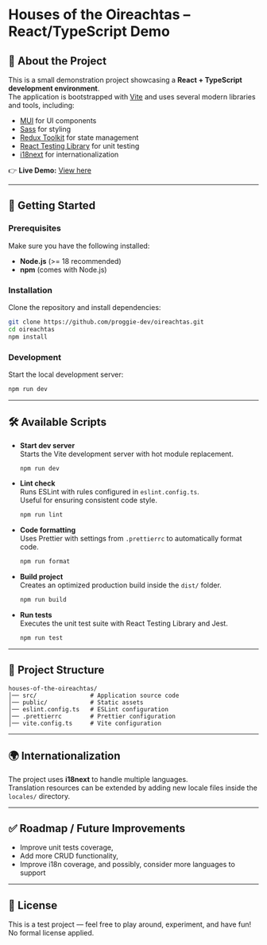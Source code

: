 # Houses of the Oireachtas – React/TypeScript Demo

## 📖 About the Project
This is a small demonstration project showcasing a **React + TypeScript development environment**.  
The application is bootstrapped with [Vite](https://vitejs.dev/) and uses several modern libraries and tools, including:

- [MUI](https://mui.com/) for UI components  
- [Sass](https://sass-lang.com/) for styling  
- [Redux Toolkit](https://redux-toolkit.js.org/) for state management  
- [React Testing Library](https://testing-library.com/docs/react-testing-library/intro/) for unit testing  
- [i18next](https://www.i18next.com/) for internationalization  

👉 **Live Demo:** [View here](https://https://oireachtas-khaki.vercel.app/)

---

## 🚀 Getting Started

### Prerequisites
Make sure you have the following installed:
- **Node.js** (>= 18 recommended)  
- **npm** (comes with Node.js)  

### Installation
Clone the repository and install dependencies:
```bash
git clone https://github.com/proggie-dev/oireachtas.git
cd oireachtas
npm install
```

### Development
Start the local development server:
```bash
npm run dev
```

---

## 🛠️ Available Scripts

- **Start dev server**  
  Starts the Vite development server with hot module replacement.  
  ```bash
  npm run dev
  ```

- **Lint check**  
  Runs ESLint with rules configured in `eslint.config.ts`.  
  Useful for ensuring consistent code style.  
  ```bash
  npm run lint
  ```

- **Code formatting**  
  Uses Prettier with settings from `.prettierrc` to automatically format code.  
  ```bash
  npm run format
  ```

- **Build project**  
  Creates an optimized production build inside the `dist/` folder.  
  ```bash
  npm run build
  ```

- **Run tests**  
  Executes the unit test suite with React Testing Library and Jest.  
  ```bash
  npm run test
  ```

---

## 📂 Project Structure
```
houses-of-the-oireachtas/
│── src/               # Application source code
│── public/            # Static assets
│── eslint.config.ts   # ESLint configuration
│── .prettierrc        # Prettier configuration
│── vite.config.ts     # Vite configuration
```

---

## 🌍 Internationalization
The project uses **i18next** to handle multiple languages.  
Translation resources can be extended by adding new locale files inside the `locales/` directory.

---

## ✅ Roadmap / Future Improvements
- Improve unit tests coverage,
- Add more CRUD functionality, 
- Improve i18n coverage, and possibly, consider more languages to support  

---

## 📜 License
This is a test project — feel free to play around, experiment, and have fun! No formal license applied.
